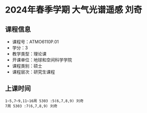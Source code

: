 # 2024年春季学期 大气光谱遥感 刘奇






## 课程信息

- 课程号：ATMO6110P.01
- 学分：3
- 教学类型：理论课
- 开课单位：地球和空间科学学院
- 课程类别：硕士
- 课程层次：研究生课程

## 上课时间

```
1~5,7~9,11~16周 5303 :5(6,7,8,9) 刘奇
7周 5303 :7(6,7,8,9) 刘奇
```


